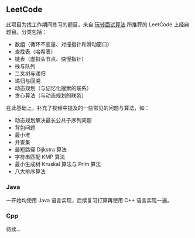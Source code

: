 ## LeetCode

此项目为找工作期间练习的题目，来自 [玩转面试算法](https://coding.imooc.com/class/chapter/82.html) 所推荐的 LeetCode 上经典题目。分类包括：

* 数组（循环不变量、对撞指针和滑动窗口）
* 查找表（哈希表）
* 链表（虚拟头节点、快慢指针）
* 栈与队列
* 二叉树与递归
* 递归与回溯
* 动态规划（与记忆化搜索的联系）
* 贪心算法（与动态规划的联系）

在此基础上，补充了视频中提及的一些常见的问题与算法，如：

* 动态规划解决最长公共子序列问题
* 背包问题
* 最小堆
* 并查集
* 最短路径 Dijkstra 算法
* 字符串匹配 KMP 算法
* 最小生成树 Kruskal 算法与 Prim 算法
* 八大排序算法

### Java

一开始均使用 Java 语言实现，后续复习打算再使用 C++ 语言实现一遍。

### Cpp

待续...

